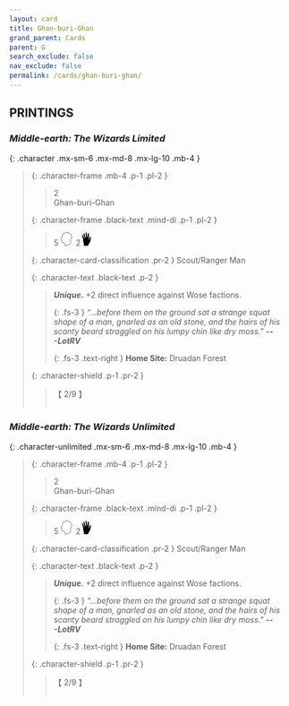 ```yaml
---
layout: card
title: Ghan-buri-Ghan
grand_parent: Cards
parent: G
search_exclude: false
nav_exclude: false
permalink: /cards/ghan-buri-ghan/
---
```


## PRINTINGS


### _Middle-earth: The Wizards Limited_

{: .character .mx-sm-6 .mx-md-8 .mx-lg-10 .mb-4 }
> {: .character-frame .mb-4 .p-1 .pl-2 }
> > <div class="card-mp">2</div>
> > <div class="character-card-name">Ghan-buri-Ghan</div>
>
> {: .character-frame .black-text .mind-di .p-1 .pl-2 }
> > 5 ![](/assets/images/mind.svg)&ensp;2![](/assets/images/di.svg)
>
> {: .character-card-classification .pr-2 }
> Scout/Ranger Man
>
> {: .character-text .black-text .p-2 }
> > _**Unique.**_ +2 direct influence against Wose factions. 
> > 
> > {: .fs-3 } 
> > _“...before them on the ground sat a strange squat shape of a man, gnarled as an old stone, and the hairs of his scanty beard straggled on his lumpy chin like dry moss."_ ***---&#65279;LotRV***  
> > 
> > {: .fs-3 .text-right } 
> > **Home Site:** Druadan Forest 
>
> {: .character-shield .p-1 .pr-2 }
> > <div class="card-shield">【 2/9 】</div>
> > <div class="card-corruption">&nbsp;</div>

### _Middle-earth: The Wizards Unlimited_

{: .character-unlimited .mx-sm-6 .mx-md-8 .mx-lg-10 .mb-4 }
> {: .character-frame .mb-4 .p-1 .pl-2 }
> > <div class="card-mp">2</div>
> > <div class="character-card-name">Ghan-buri-Ghan</div>
>
> {: .character-frame .black-text .mind-di .p-1 .pl-2 }
> > 5 ![](/assets/images/mind.svg)&ensp;2![](/assets/images/di.svg)
>
> {: .character-card-classification .pr-2 }
> Scout/Ranger Man
>
> {: .character-text .black-text .p-2 }
> > _**Unique.**_ +2 direct influence against Wose factions. 
> > 
> > {: .fs-3 } 
> > _“...before them on the ground sat a strange squat shape of a man, gnarled as an old stone, and the hairs of his scanty beard straggled on his lumpy chin like dry moss."_ ***---&#65279;LotRV***  
> > 
> > {: .fs-3 .text-right } 
> > **Home Site:** Druadan Forest 
>
> {: .character-shield .p-1 .pr-2 }
> > <div class="card-shield">【 2/9 】</div>
> > <div class="card-corruption">&nbsp;</div>
